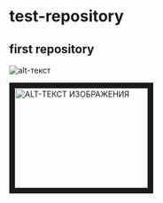 # test-repository
## first repository

![alt-текст](https://cdn-icons-png.flaticon.com/512/6702/6702860.png "Логотип")


<a href="https://www.youtube.com/watch?v=HTMDNZOlUq4" target="_blank"><img src="https://cdn-icons-png.flaticon.com/512/6702/6702860.png" 
alt="ALT-ТЕКСТ ИЗОБРАЖЕНИЯ" width="240" height="180" border="10" /></a>